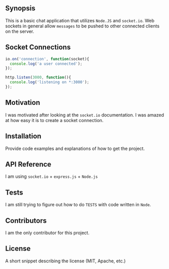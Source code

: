 ## Synopsis

This is a basic chat application that utilizes `Node.JS` and `socket.io`. Web sockets in general allow `messages` to be pushed to other connected clients on the server.

## Socket Connections

```javascript
io.on('connection', function(socket){
  console.log('a user connected');
});

http.listen(3000, function(){
  console.log('listening on *:3000');
});
```

## Motivation

I was motivated after looking at the `socket.io` documentation. I was amazed at how easy it is to create a socket connection.

## Installation

Provide code examples and explanations of how to get the project.

## API Reference

I am using `socket.io` + `express.js` + `Node.js`

## Tests

I am still trying to figure out how to do `TESTS` with code written in `Node`.

## Contributors

I am the only contributor for this project.

## License

A short snippet describing the license (MIT, Apache, etc.)
